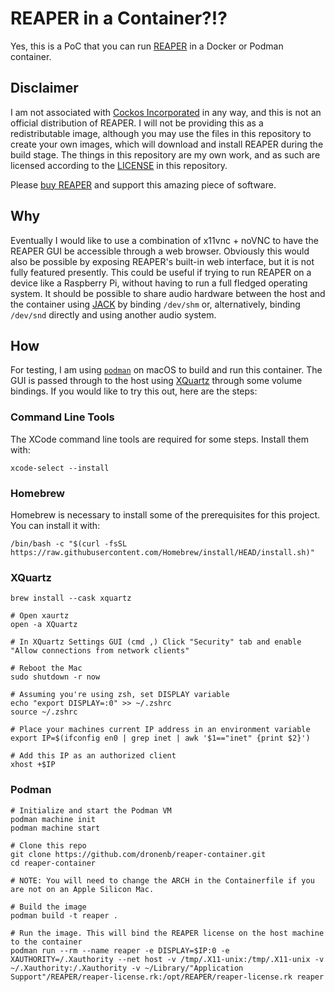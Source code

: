 # REAPER in a Container?!?

Yes, this is a PoC that you can run [REAPER](https://www.reaper.fm/) in a Docker or Podman container.

## Disclaimer
I am not associated with [Cockos Incorporated](https://www.cockos.com/) in any way, and this is not an official distribution of REAPER. I will not be providing this as a redistributable image, although you may use the files in this repository to create your own images, which will download and install REAPER during the build stage. The things in this repository are my own work, and as such are licensed according to the [LICENSE](LICENSE) in this repository.

Please [buy REAPER](https://www.reaper.fm/purchase.php) and support this amazing piece of software.

## Why

Eventually I would like to use a combination of x11vnc + noVNC to have the REAPER GUI be accessible through a web browser. Obviously this would also be possible by exposing REAPER's built-in web interface, but it is not fully featured presently. This could be useful if trying to run REAPER on a device like a Raspberry Pi, without having to run a full fledged operating system. It should be possible to share audio hardware between the host and the container using [JACK](https://jackaudio.org/) by binding `/dev/shm` or, alternatively, binding `/dev/snd` directly and using another audio system.

## How

For testing, I am using [`podman`](https://podman.io/) on macOS to build and run this container. The GUI is passed through to the host using [XQuartz](https://www.xquartz.org/) through some volume bindings. If you would like to try this out, here are the steps:

### Command Line Tools
The XCode command line tools are required for some steps. Install them with:
```
xcode-select --install
```

### Homebrew
Homebrew is necessary to install some of the prerequisites for this project. You can install it with:
```
/bin/bash -c "$(curl -fsSL https://raw.githubusercontent.com/Homebrew/install/HEAD/install.sh)"
```

### XQuartz

```
brew install --cask xquartz

# Open xaurtz
open -a XQuartz

# In XQuartz Settings GUI (cmd ,) Click "Security" tab and enable "Allow connections from network clients"

# Reboot the Mac
sudo shutdown -r now

# Assuming you're using zsh, set DISPLAY variable
echo "export DISPLAY=:0" >> ~/.zshrc
source ~/.zshrc

# Place your machines current IP address in an environment variable
export IP=$(ifconfig en0 | grep inet | awk '$1=="inet" {print $2}')

# Add this IP as an authorized client
xhost +$IP
```

### Podman
```
# Initialize and start the Podman VM
podman machine init
podman machine start

# Clone this repo
git clone https://github.com/dronenb/reaper-container.git
cd reaper-container

# NOTE: You will need to change the ARCH in the Containerfile if you are not on an Apple Silicon Mac.

# Build the image
podman build -t reaper .

# Run the image. This will bind the REAPER license on the host machine to the container
podman run --rm --name reaper -e DISPLAY=$IP:0 -e XAUTHORITY=/.Xauthority --net host -v /tmp/.X11-unix:/tmp/.X11-unix -v ~/.Xauthority:/.Xauthority -v ~/Library/"Application Support"/REAPER/reaper-license.rk:/opt/REAPER/reaper-license.rk reaper
```